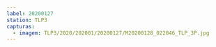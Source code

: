 ```yaml
---
label: 20200127
station: TLP3
capturas:
  - imagem: TLP3/2020/202001/20200127/M20200128_022046_TLP_3P.jpg
---
```

